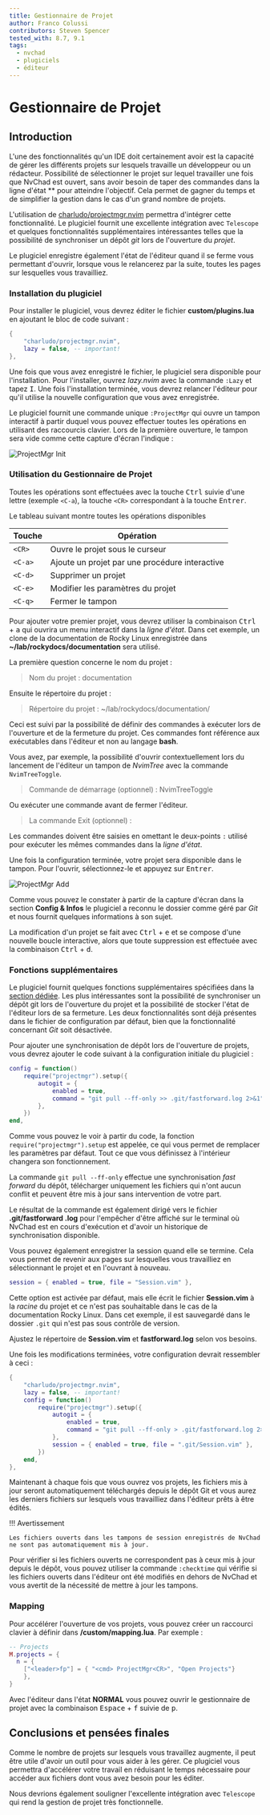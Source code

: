 ```yaml
---
title: Gestionnaire de Projet
author: Franco Colussi
contributors: Steven Spencer
tested_with: 8.7, 9.1
tags:
  - nvchad
  - plugiciels
  - éditeur
---
```


# Gestionnaire de Projet

## Introduction

L'une des fonctionnalités qu'un IDE doit certainement avoir est la capacité de gérer les différents projets sur lesquels travaille un développeur ou un rédacteur. Possibilité de sélectionner le projet sur lequel travailler une fois que NvChad est ouvert, sans avoir besoin de taper des commandes dans la ligne d'état ** pour atteindre l'objectif. Cela permet de gagner du temps et de simplifier la gestion dans le cas d'un grand nombre de projets.

L'utilisation de [charludo/projectmgr.nvim](https://github.com/charludo/projectmgr.nvim) permettra d'intégrer cette fonctionnalité. Le plugiciel fournit une excellente intégration avec `Telescope` et quelques fonctionnalités supplémentaires intéressantes telles que la possibilité de synchroniser un dépôt *git* lors de l'ouverture du *projet*.

Le plugiciel enregistre également l'état de l'éditeur quand il se ferme vous permettant d'ouvrir, lorsque vous le relancerez par la suite, toutes les pages sur lesquelles vous travailliez.

### Installation du plugiciel

Pour installer le plugiciel, vous devrez éditer le fichier **custom/plugins.lua** en ajoutant le bloc de code suivant :

```lua
{
    "charludo/projectmgr.nvim",
    lazy = false, -- important!
},
```

Une fois que vous avez enregistré le fichier, le plugiciel sera disponible pour l'installation. Pour l'installer, ouvrez *lazy.nvim* avec la commande `:Lazy` et tapez <kbd>I</kbd>. Une fois l'installation terminée, vous devrez relancer l'éditeur pour qu'il utilise la nouvelle configuration que vous avez enregistrée.

Le plugiciel fournit une commande unique `:ProjectMgr` qui ouvre un tampon interactif à partir duquel vous pouvez effectuer toutes les opérations en utilisant des raccourcis clavier. Lors de la première ouverture, le tampon sera vide comme cette capture d'écran l'indique :

![ProjectMgr Init](./images/projectmgr_init.png)

### Utilisation du Gestionnaire de Projet

Toutes les opérations sont effectuées avec la touche <kbd>Ctrl</kbd> suivie d'une lettre (exemple `<C-a`), la touche `<CR>` correspondant à la touche <kbd>Entrer</kbd>.

Le tableau suivant montre toutes les opérations disponibles

| Touche        | Opération                                      |
| ------------- | ---------------------------------------------- |
| `<CR>`  | Ouvre le projet sous le curseur                |
| `<C-a>` | Ajoute un projet par une procédure interactive |
| `<C-d>` | Supprimer un projet                            |
| `<C-e>` | Modifier les paramètres du projet              |
| `<C-q>` | Fermer le tampon                               |

Pour ajouter votre premier projet, vous devrez utiliser la combinaison <kbd>Ctrl</kbd> + <kbd>a</kbd> qui ouvrira un menu interactif dans la *ligne d'état*. Dans cet exemple, un clone de la documentation de Rocky Linux enregistrée dans **~/lab/rockydocs/documentation** sera utilisé.

La première question concerne le nom du projet :

> Nom du projet : documentation

Ensuite le répertoire du projet :

> Répertoire du projet : ~/lab/rockydocs/documentation/

Ceci est suivi par la possibilité de définir des commandes à exécuter lors de l'ouverture et de la fermeture du projet. Ces commandes font référence aux exécutables dans l'éditeur et non au langage **bash**.

Vous avez, par exemple, la possibilité d'ouvrir contextuellement lors du lancement de l'éditeur un tampon de *NvimTree* avec la commande `NvimTreeToggle`.

> Commande de démarrage (optionnel) : NvimTreeToggle

Ou exécuter une commande avant de fermer l'éditeur.

> La commande Exit (optionnel) :

Les commandes doivent être saisies en omettant le deux-points `:` utilisé pour exécuter les mêmes commandes dans la *ligne d'état*.

Une fois la configuration terminée, votre projet sera disponible dans le tampon. Pour l'ouvrir, sélectionnez-le et appuyez sur <kbd>Entrer</kbd>.

![ProjectMgr Add](./images/projectmgr_add.png)

Comme vous pouvez le constater à partir de la capture d'écran dans la section **Config & Infos** le plugiciel a reconnu le dossier comme géré par *Git* et nous fournit quelques informations à son sujet.

La modification d'un projet se fait avec <kbd>Ctrl</kbd> + <kbd>e</kbd> et se compose d'une nouvelle boucle interactive, alors que toute suppression est effectuée avec la combinaison <kbd>Ctrl</kbd> + <kbd>d</kbd>.

### Fonctions supplémentaires

Le plugiciel fournit quelques fonctions supplémentaires spécifiées dans la [section dédiée](https://github.com/charludo/projectmgr.nvim#%EF%B8%8F-configuration). Les plus intéressantes sont la possibilité de synchroniser un dépôt git lors de l'ouverture du projet et la possibilité de stocker l'état de l'éditeur lors de sa fermeture. Les deux fonctionnalités sont déjà présentes dans le fichier de configuration par défaut, bien que la fonctionnalité concernant *Git* soit désactivée.

Pour ajouter une synchronisation de dépôt lors de l'ouverture de projets, vous devrez ajouter le code suivant à la configuration initiale du plugiciel :

```lua
config = function()
    require("projectmgr").setup({
        autogit = {
            enabled = true,
            command = "git pull --ff-only >> .git/fastforward.log 2>&1",
        },
    })
end,
```

Comme vous pouvez le voir à partir du code, la fonction `require("projectmgr").setup` est appelée, ce qui vous permet de remplacer les paramètres par défaut. Tout ce que vous définissez à l'intérieur changera son fonctionnement.

La commande `git pull --ff-only` effectue une synchronisation *fast forward* du dépôt, télécharger uniquement les fichiers qui n'ont aucun conflit et peuvent être mis à jour sans intervention de votre part.

Le résultat de la commande est également dirigé vers le fichier **.git/fastforward .log** pour l'empêcher d'être affiché sur le terminal où NvChad est en cours d'exécution et d'avoir un historique de synchronisation disponible.

Vous pouvez également enregistrer la session quand elle se termine. Cela vous permet de revenir aux pages sur lesquelles vous travailliez en sélectionnant le projet et en l'ouvrant à nouveau.

```lua
session = { enabled = true, file = "Session.vim" },
```

Cette option est activée par défaut, mais elle écrit le fichier **Session.vim** à la *racine* du projet et ce n'est pas souhaitable dans le cas de la documentation Rocky Linux. Dans cet exemple, il est sauvegardé dans le dossier `.git` qui n'est pas sous contrôle de version.

Ajustez le répertoire de **Session.vim** et **fastforward.log** selon vos besoins.

Une fois les modifications terminées, votre configuration devrait ressembler à ceci :

```lua
{
    "charludo/projectmgr.nvim",
    lazy = false, -- important!
    config = function()
        require("projectmgr").setup({
            autogit = {
                enabled = true,
                command = "git pull --ff-only > .git/fastforward.log 2>&1",
            },
            session = { enabled = true, file = ".git/Session.vim" },
        })
    end,
},
```

Maintenant à chaque fois que vous ouvrez vos projets, les fichiers mis à jour seront automatiquement téléchargés depuis le dépôt Git et vous aurez les derniers fichiers sur lesquels vous travailliez dans l'éditeur prêts à être édités.

!!! Avertissement

    Les fichiers ouverts dans les tampons de session enregistrés de NvChad ne sont pas automatiquement mis à jour.

Pour vérifier si les fichiers ouverts ne correspondent pas à ceux mis à jour depuis le dépôt, vous pouvez utiliser la commande `:checktime` qui vérifie si les fichiers ouverts dans l'éditeur ont été modifiés en dehors de NvChad et vous avertit de la nécessité de mettre à jour les tampons.

### Mapping

Pour accélérer l'ouverture de vos projets, vous pouvez créer un raccourci clavier à définir dans **/custom/mapping.lua**. Par exemple :

```lua
-- Projects
M.projects = {
  n = {
    ["<leader>fp"] = { "<cmd> ProjectMgr<CR>", "Open Projects"}
    },
}
```

Avec l'éditeur dans l'état **NORMAL** vous pouvez ouvrir le gestionnaire de projet avec la combinaison <kbd>Espace</kbd> + <kbd>f</kbd> suivie de <kbd>p</kbd>.

## Conclusions et pensées finales

Comme le nombre de projets sur lesquels vous travaillez augmente, il peut être utile d'avoir un outil pour vous aider à les gérer. Ce plugiciel vous permettra d'accélérer votre travail en réduisant le temps nécessaire pour accéder aux fichiers dont vous avez besoin pour les éditer.

Nous devrions également souligner l'excellente intégration avec `Telescope` qui rend la gestion de projet très fonctionnelle.
